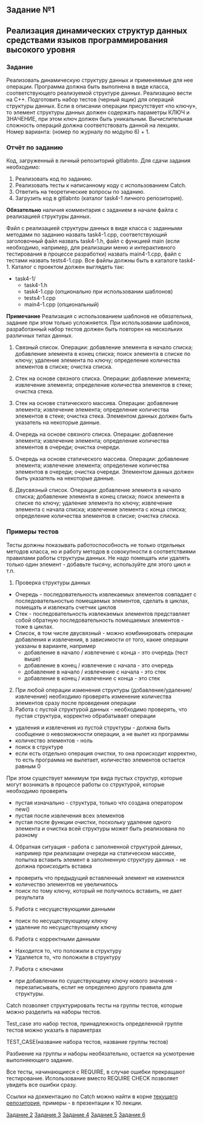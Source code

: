 ## Задание №1 

## Реализация динамических структур данных средствами языков программирования высокого уровня

### Задание
Реализовать динамическую структуру данных и применяемые для нее операции.
Программа должна быть выполнена в виде класса, соответствующего реализуемой структуре данных. Реализацию вести на C++. Подготовить набор тестов (черный ящик) для операций структуры данных.
Если в описании операции присутствует «по ключу», то элемент структуры данных должен содержать параметры КЛЮЧ и ЗНАЧЕНИЕ, при этом ключ должен быть уникальным.
Вычислительная сложность операций должна соответствовать данной на лекциях.
Номер варианта: (номер по журналу по модулю 6) + 1.

### Отчёт по заданию
Код, загруженный в личный репозиторий gitlabnto. Для сдачи задания необходимо:
1. Реализовать код по заданию.
2. Реализовать тесты к написанному коду с использованием Catch.
3. Ответить на теоретические вопросы по заданию.
4. Загрузить код в gitlabnto (каталог task4-1 личного репозитория).

**Обязательно** наличия комментария с заданием в начале файла с реализацией структуры данных.

Файл с реализацией структуры данных в виде класса с заданными методами по заданию назвать task4-1.cpp, соответствующий заголовочный файл назвать task4-1.h, файл с функцией main (если необходимо, например, для реализации меню и интерактивного тестирования в процессе разработки) назвать main4-1.cpp, файл с тестами назвать tests4-1.cpp. Все файлы должны быть в каталоге task4-1. Каталог с проектом должен выглядеть так:
* task4-1/
    * task4-1.h 
    * task4-1.cpp (опционально при использовании шаблонов)
    * tests4-1.cpp
    * main4-1.cpp (опциональный)

**Примечание** Реализация с использованием шаблонов не обязательна, задание при этом только усложняется. При использовании шаблонов, разработанный набор тестов должен быть повторен на нескольких различных типах данных.

1.	Связный список. Операции: добавление элемента в начало списка; добавление элемента в конец списка; поиск элемента в списке по ключу; удаление элемента по ключу; определение количества элементов в списке; очистка списка.

1.	Стек на основе связного списка. Операции: добавление элемента; извлечение элемента; определение количества элементов в стеке; очистка стека.

1.	Стек на основе статического массива. Операции: добавление элемента; извлечение элемента; определение количества элементов в стеке; очистка стека. Элементом данных должен быть указатель на некоторые данные.

1.	Очередь на основе связного списка. Операции: добавление элемента; извлечение элемента; определение количества элементов в очереди; очистка очереди.

1.	Очередь на основе статического массива. Операции: добавление элемента; извлечение элемента; определение количества элементов в очереди; очистка очереди. Элементом данных должен быть указатель на некоторые данные.

1.	Двусвязный список. Операции: добавление элемента в начало списка; добавление элемента в конец списка; поиск элемента в списке по ключу; удаление элемента по ключу; извлечение элемента с начала списка; извлечение элемента с конца списка; определение количества элементов в списке; очистка списка.

###  Примеры тестов
Тесты должны показывать работоспособность не только отдельных методов класса, но и работу методов в совокупности в соответствиями правилами работы структуры данных.
Не надо помещать или удалять только один элемент - добавьте тысячу, используйте для этого цикл и т.п.

1. Проверка структуры данных
- Очередь - последовательность извлекаемых элементов совпадает с последовательностью помещаемых элементов, сделать в циклах, помещать и извлекать счетчик циклов
- Стек - последовательность извлекаемых элементов представляет собой обратную последовательность помещаемых элементов - тоже в циклах.
- Список, в том числе двусвязный - можно комбинировать операции добавления и извлечения, в зависимости от того, какие операции указаны в варианте, например
    - добавление в начало / извлечение с конца - это очередь (тест выше)
    - добавление в конец / извлечение с начала - это очередь
    - добавление в начало / извлечение с начала - это стек
    - добавление в конец / извлечение с конца - это стек
2. При любой операции изменения структуры (добавление/удаление/извлечение) необходимо проверять изменение количества элементов сразу после проведения операции
3. Работа с пустой структурой данных - необходимо проверять, что пустая структура, корректно обрабатывает операции
- удаления и извлечения из пустой структуры - должна быть сообщение о невозможности операции, а не вылет из программы
- количество элементов - ноль
- поиск в структуре
- если есть отдельно операция очистки, то она происходит корректно, то есть программа не вылетает, количество элементов остается равным 0

При этом существует минимум три вида пустых структур, которые могут возникать в процессе работы со структурой, которые необходимо проверять
- пустая изначально - структура, только что создана оператором new()
- пустая после извлечения всех элементов
- пустая после функции очистки, поскольку удаление одного элемента и очистка всей структуры может быть реализована по разному

4. Обратная ситуация - работа с заполненной структурой данных, например при реализации очереди на статическом массиве, попытка вставить элемент в заполненную структуру данных - не должна происходить вставка
- проверить что предыдущий вставленный элемент не изменился
- количество элементов не увеличилось
- поиск по тому ключу, который не получилось вставить, не дает результата

5. Работа с несуществующими данными
- поиск по несуществующему ключу
- удаление по несуществующему ключу

6. Работа с корректными данными
- Находится то, что положили в структуру
- Удаляется то, что положили в структуру

7. Работа с ключами
- при добавлении по существующему ключу нового значения - перезаписывать, еслит не определено другого правила для структуры.

Catch позволяет структурировать тесты на группы тестов, которые можно разделить на наборы тестов.

Test_case это набор тестов, принадлежность определенной группе тестов можно указать в параметрах

TEST_CASE(название набора тестов, название группы тестов)

Разбиение на группы и наборы необязательно, остается на усмотрение выполняеющего задание.

Все тесты, начинающиеся с REQUIRE, в случае ошибки прекращают тестирование. Использование вместо REQUIRE CHECK позволяет увидеть все ошибки сразу.

Ссылки на докментацию по Catch можно найти в корне [текущего репозитория](catch-doc.md), примеры - в презентации к 10 лекции.

[Задание 2](task4-2.md) [Задание 3](task4-3.md) [Задание 4](task4-4.md) [Задание 5](task4-5.md) [Задание 6](task4-6.md)
